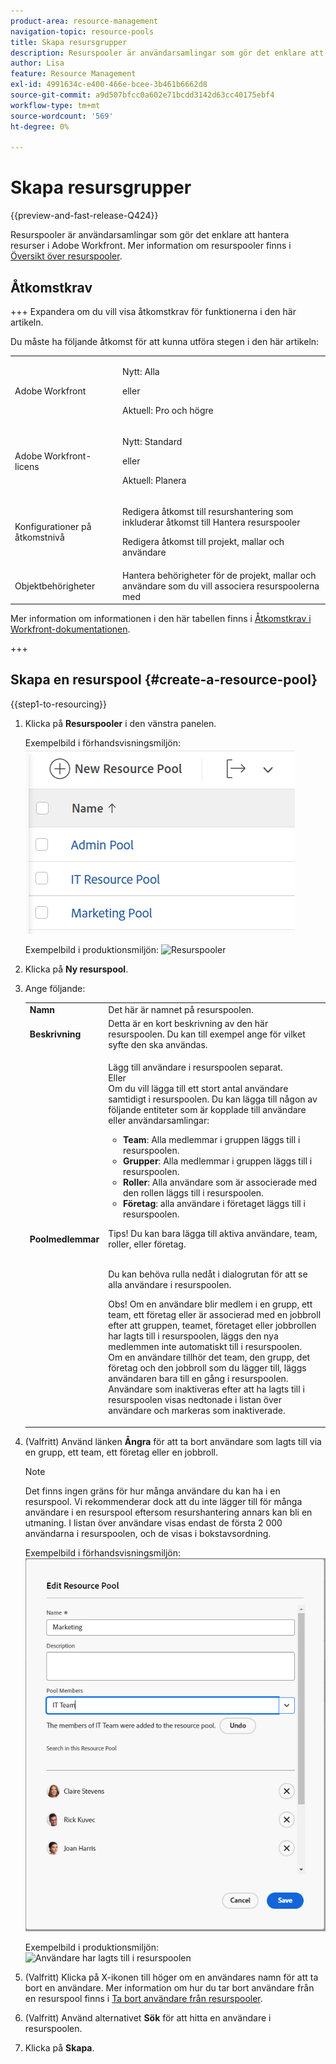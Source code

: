 ```yaml
---
product-area: resource-management
navigation-topic: resource-pools
title: Skapa resursgrupper
description: Resurspooler är användarsamlingar som gör det enklare att hantera resurser i Adobe Workfront.
author: Lisa
feature: Resource Management
exl-id: 4991634c-e400-466e-bcee-3b461b6662d8
source-git-commit: a9d507bfcc0a602e71bcdd3142d63cc40175ebf4
workflow-type: tm+mt
source-wordcount: '569'
ht-degree: 0%

---
```


# Skapa resursgrupper

{{preview-and-fast-release-Q424}}

Resurspooler är användarsamlingar som gör det enklare att hantera resurser i Adobe Workfront. Mer information om resurspooler finns i [Översikt över resurspooler](../../../resource-mgmt/resource-planning/resource-pools/work-with-resource-pools.md).

## Åtkomstkrav

+++ Expandera om du vill visa åtkomstkrav för funktionerna i den här artikeln.

Du måste ha följande åtkomst för att kunna utföra stegen i den här artikeln:

<table style="table-layout:auto"> 
 <col> 
 <col> 
 <tbody> 
  <tr> 
   <td role="rowheader">Adobe Workfront</td> 
   <td><p>Nytt: Alla</p>
       <p>eller</p>
       <p>Aktuell: Pro och högre</p> </td> 
  </tr> 
  <tr> 
   <td role="rowheader">Adobe Workfront-licens</td> 
   <td><p>Nytt: Standard</p>
       <p>eller</p>
       <p>Aktuell: Planera</p></td>
  </tr> 
  <tr> 
   <td role="rowheader">Konfigurationer på åtkomstnivå</td> 
   <td> <p>Redigera åtkomst till resurshantering som inkluderar åtkomst till Hantera resurspooler</p> <p>Redigera åtkomst till projekt, mallar och användare</p></td> 
  </tr> 
  <tr data-mc-conditions=""> 
   <td role="rowheader">Objektbehörigheter</td> 
   <td>Hantera behörigheter för de projekt, mallar och användare som du vill associera resurspoolerna med</td> 
  </tr> 
 </tbody> 
</table>

Mer information om informationen i den här tabellen finns i [Åtkomstkrav i Workfront-dokumentationen](/help/quicksilver/administration-and-setup/add-users/access-levels-and-object-permissions/access-level-requirements-in-documentation.md).

+++

## Skapa en resurspool {#create-a-resource-pool}

{{step1-to-resourcing}}

1. Klicka på **Resurspooler** i den vänstra panelen.

   <span class="preview">Exempelbild i förhandsvisningsmiljön:</span>
   <span class="preview">![Resurspooler](assets/list-of-resource-pools.png)</span>

   Exempelbild i produktionsmiljön:
   ![Resurspooler](assets/resource-pools-tab-350x198.png)

1. Klicka på **Ny resurspool**.
1. Ange följande:

   <table style="table-layout:auto">
    <col>
    <col>
    <tbody>
     <tr>
      <td role="rowheader"><strong>Namn</strong></td>
      <td>Det här är namnet på resurspoolen.</td>
     </tr>
     <tr>
      <td role="rowheader"><strong>Beskrivning</strong></td>
      <td>Detta är en kort beskrivning av den här resurspoolen. Du kan till exempel ange för vilket syfte den ska användas.</td>
     </tr>
     <tr>
      <td role="rowheader"><strong>Poolmedlemmar</strong></td>
      <td><p> Lägg till användare i resurspoolen separat.<br>Eller <br>Om du vill lägga till ett stort antal användare samtidigt i resurspoolen. Du kan lägga till någon av följande entiteter som är kopplade till användare eller användarsamlingar:
        <ul>
         <li><strong>Team</strong>: Alla medlemmar i gruppen läggs till i resurspoolen.</li>
         <li><strong>Grupper</strong>: Alla medlemmar i gruppen läggs till i resurspoolen.</li>
         <li><strong>Roller</strong>: Alla användare som är associerade med den rollen läggs till i resurspoolen.</li>
         <li><strong>Företag</strong>: alla användare i företaget läggs till i resurspoolen.</li>
        </ul><p>Tips! Du kan bara lägga till aktiva användare, team, <span>roller,</span> eller företag.</p><br>Du kan behöva rulla nedåt i dialogrutan för att se alla användare i resurspoolen.
        <p>Obs! Om en användare blir medlem i en grupp, ett team, ett företag eller är associerad med en jobbroll efter att gruppen, teamet, företaget eller jobbrollen har lagts till i resurspoolen, läggs den nya medlemmen inte automatiskt till i resurspoolen. <br>Om en användare tillhör det team, den grupp, det företag och den jobbroll som du lägger till, läggs användaren bara till en gång i resurspoolen.<br>Användare som inaktiveras efter att ha lagts till i resurspoolen visas nedtonade i listan över användare och markeras som inaktiverade.</p></p></td>
     </tr>
    </tbody>
   </table>

1. (Valfritt) Använd länken **Ångra** för att ta bort användare som lagts till via en grupp, ett team, ett företag eller en jobbroll.

   >[!NOTE]
   >
   >Det finns ingen gräns för hur många användare du kan ha i en resurspool. Vi rekommenderar dock att du inte lägger till för många användare i en resurspool eftersom resurshantering annars kan bli en utmaning. I listan över användare visas endast de första 2 000 användarna i resurspoolen, och de visas i bokstavsordning.

   <span class="preview">Exempelbild i förhandsvisningsmiljön:</span>
   <span class="preview">![Användare har lagts till i resurspoolen](assets/users-in-resource-pool2.png)</span>

   Exempelbild i produktionsmiljön:
   ![Användare har lagts till i resurspoolen](assets/resource-pools-new---undo-button-for-teams-groups-etc-350x113.png)

1. (Valfritt) Klicka på X-ikonen till höger om en användares namn för att ta bort en användare. Mer information om hur du tar bort användare från en resurspool finns i [Ta bort användare från resurspooler](../../../resource-mgmt/resource-planning/resource-pools/remove-users-from-resource-pool.md).
1. (Valfritt) Använd alternativet **Sök** för att hitta en användare i resurspoolen.
1. Klicka på **Skapa**.
